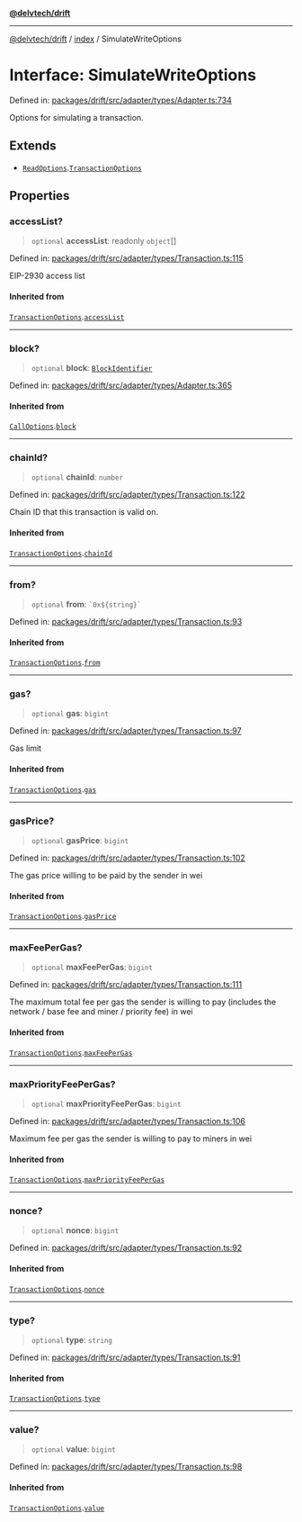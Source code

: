 [**@delvtech/drift**](../../README.md)

***

[@delvtech/drift](../../README.md) / [index](../README.md) / SimulateWriteOptions

# Interface: SimulateWriteOptions

Defined in: [packages/drift/src/adapter/types/Adapter.ts:734](https://github.com/delvtech/drift/blob/95370f81f9813e8d583ed884b0b07657be0d8f2c/packages/drift/src/adapter/types/Adapter.ts#L734)

Options for simulating a transaction.

## Extends

- [`ReadOptions`](ReadOptions.md).[`TransactionOptions`](TransactionOptions.md)

## Properties

### accessList?

> `optional` **accessList**: readonly `object`[]

Defined in: [packages/drift/src/adapter/types/Transaction.ts:115](https://github.com/delvtech/drift/blob/95370f81f9813e8d583ed884b0b07657be0d8f2c/packages/drift/src/adapter/types/Transaction.ts#L115)

EIP-2930 access list

#### Inherited from

[`TransactionOptions`](TransactionOptions.md).[`accessList`](TransactionOptions.md#accesslist)

***

### block?

> `optional` **block**: [`BlockIdentifier`](../type-aliases/BlockIdentifier.md)

Defined in: [packages/drift/src/adapter/types/Adapter.ts:365](https://github.com/delvtech/drift/blob/95370f81f9813e8d583ed884b0b07657be0d8f2c/packages/drift/src/adapter/types/Adapter.ts#L365)

#### Inherited from

[`CallOptions`](CallOptions.md).[`block`](CallOptions.md#block)

***

### chainId?

> `optional` **chainId**: `number`

Defined in: [packages/drift/src/adapter/types/Transaction.ts:122](https://github.com/delvtech/drift/blob/95370f81f9813e8d583ed884b0b07657be0d8f2c/packages/drift/src/adapter/types/Transaction.ts#L122)

Chain ID that this transaction is valid on.

#### Inherited from

[`TransactionOptions`](TransactionOptions.md).[`chainId`](TransactionOptions.md#chainid)

***

### from?

> `optional` **from**: `` `0x${string}` ``

Defined in: [packages/drift/src/adapter/types/Transaction.ts:93](https://github.com/delvtech/drift/blob/95370f81f9813e8d583ed884b0b07657be0d8f2c/packages/drift/src/adapter/types/Transaction.ts#L93)

#### Inherited from

[`TransactionOptions`](TransactionOptions.md).[`from`](TransactionOptions.md#from)

***

### gas?

> `optional` **gas**: `bigint`

Defined in: [packages/drift/src/adapter/types/Transaction.ts:97](https://github.com/delvtech/drift/blob/95370f81f9813e8d583ed884b0b07657be0d8f2c/packages/drift/src/adapter/types/Transaction.ts#L97)

Gas limit

#### Inherited from

[`TransactionOptions`](TransactionOptions.md).[`gas`](TransactionOptions.md#gas)

***

### gasPrice?

> `optional` **gasPrice**: `bigint`

Defined in: [packages/drift/src/adapter/types/Transaction.ts:102](https://github.com/delvtech/drift/blob/95370f81f9813e8d583ed884b0b07657be0d8f2c/packages/drift/src/adapter/types/Transaction.ts#L102)

The gas price willing to be paid by the sender in wei

#### Inherited from

[`TransactionOptions`](TransactionOptions.md).[`gasPrice`](TransactionOptions.md#gasprice)

***

### maxFeePerGas?

> `optional` **maxFeePerGas**: `bigint`

Defined in: [packages/drift/src/adapter/types/Transaction.ts:111](https://github.com/delvtech/drift/blob/95370f81f9813e8d583ed884b0b07657be0d8f2c/packages/drift/src/adapter/types/Transaction.ts#L111)

The maximum total fee per gas the sender is willing to pay (includes the
network / base fee and miner / priority fee) in wei

#### Inherited from

[`TransactionOptions`](TransactionOptions.md).[`maxFeePerGas`](TransactionOptions.md#maxfeepergas)

***

### maxPriorityFeePerGas?

> `optional` **maxPriorityFeePerGas**: `bigint`

Defined in: [packages/drift/src/adapter/types/Transaction.ts:106](https://github.com/delvtech/drift/blob/95370f81f9813e8d583ed884b0b07657be0d8f2c/packages/drift/src/adapter/types/Transaction.ts#L106)

Maximum fee per gas the sender is willing to pay to miners in wei

#### Inherited from

[`TransactionOptions`](TransactionOptions.md).[`maxPriorityFeePerGas`](TransactionOptions.md#maxpriorityfeepergas)

***

### nonce?

> `optional` **nonce**: `bigint`

Defined in: [packages/drift/src/adapter/types/Transaction.ts:92](https://github.com/delvtech/drift/blob/95370f81f9813e8d583ed884b0b07657be0d8f2c/packages/drift/src/adapter/types/Transaction.ts#L92)

#### Inherited from

[`TransactionOptions`](TransactionOptions.md).[`nonce`](TransactionOptions.md#nonce)

***

### type?

> `optional` **type**: `string`

Defined in: [packages/drift/src/adapter/types/Transaction.ts:91](https://github.com/delvtech/drift/blob/95370f81f9813e8d583ed884b0b07657be0d8f2c/packages/drift/src/adapter/types/Transaction.ts#L91)

#### Inherited from

[`TransactionOptions`](TransactionOptions.md).[`type`](TransactionOptions.md#type)

***

### value?

> `optional` **value**: `bigint`

Defined in: [packages/drift/src/adapter/types/Transaction.ts:98](https://github.com/delvtech/drift/blob/95370f81f9813e8d583ed884b0b07657be0d8f2c/packages/drift/src/adapter/types/Transaction.ts#L98)

#### Inherited from

[`TransactionOptions`](TransactionOptions.md).[`value`](TransactionOptions.md#value)
